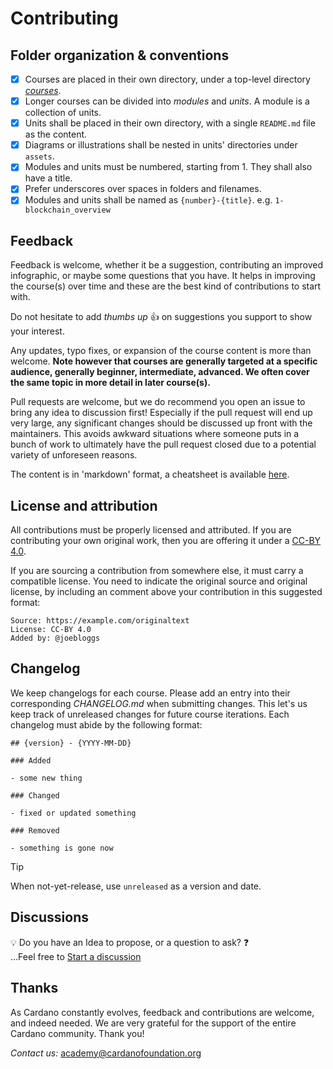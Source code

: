# Contributing

## Folder organization & conventions

- [x] Courses are placed in their own directory, under a top-level directory [_courses_](./courses).
- [x] Longer courses can be divided into _modules_ and _units_. A module is a collection of units.
- [x] Units shall be placed in their own directory, with a single `README.md` file as the content.
- [x] Diagrams or illustrations shall be nested in units' directories under `assets`.
- [x] Modules and units must be numbered, starting from 1. They shall also have a title.
- [x] Prefer underscores over spaces in folders and filenames.
- [x] Modules and units shall be named as `{number}-{title}`. e.g. `1-blockchain_overview`

## Feedback

Feedback is welcome, whether it be a suggestion, contributing an improved infographic, or maybe some questions that you have. It helps in improving the course(s) over time and these are the best kind of contributions to start with.

Do not hesitate to add *thumbs up* 👍 on suggestions you support to show your interest.

Any updates, typo fixes, or expansion of the course content is more than welcome. **Note however that courses are generally targeted at a specific audience, generally beginner, intermediate, advanced. We often cover the same topic in more detail in later course(s).**

Pull requests are welcome, but we do recommend you open an issue to bring any idea to discussion first! Especially if the pull request will end up very large, any significant changes should be discussed up front with the maintainers. This avoids awkward situations where someone puts in a bunch of work to ultimately have the pull request closed due to a potential variety of unforeseen reasons.

The content is in 'markdown' format, a cheatsheet is available [here](https://www.markdownguide.org/cheat-sheet/).

## License and attribution

All contributions must be properly licensed and attributed. If you are contributing your own original work, then you are offering it under a [CC-BY 4.0](./LICENSE).

If you are sourcing a contribution from somewhere else, it must carry a compatible license. You need to indicate the original source and original license, by including an comment above your contribution in this suggested format:

```
Source: https://example.com/originaltext
License: CC-BY 4.0
Added by: @joebloggs
```

## Changelog

We keep changelogs for each course. Please add an entry into their corresponding _CHANGELOG.md_ when submitting changes. This let's us keep track of unreleased changes for future course iterations. Each changelog must abide by the following format:

```
## {version} - {YYYY-MM-DD}

### Added

- some new thing

### Changed

- fixed or updated something

### Removed

- something is gone now
```

> [!TIP]
>
> When not-yet-release, use `unreleased` as a version and date.

## Discussions

💡 Do you have an Idea to propose, or a question to ask? ❓<br>
...Feel free to [Start a discussion](https://github.com/cardano-foundation/cardano-academy/discussions/new/choose)

## Thanks
As Cardano constantly evolves, feedback and contributions are welcome, and indeed needed. We are very grateful for the support of the entire Cardano community. Thank you!

*Contact us:* <academy@cardanofoundation.org>
